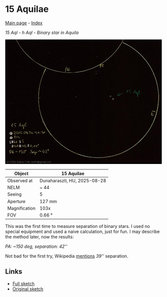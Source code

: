 # 15 Aquilae

[Main page](../index.md) - [Index](../pages/obj_index.md)

_15 Aql_ - _h Aql_ - _Binary star in Aquila_  

![15 Aquilae](../img/15-aql-20250828.jpg)

Object | 15 Aquilae
-|-
Observed at | Dunaharaszti, HU, 2025-08-28
NELM | ~ 44
Seeing | 5
Aperture | 127 mm
Magnification | 103x
FOV | 0.66 °

This was the first time to measure separation of binary stars.
I used no special equipment and used a naive calculation,
just for fun. I may describe the method later, now the results:

_PA: ~150 deg, separation: 42''_

Not bad for the first try, Wikipedia [mentions](https://en.wikipedia.org/wiki/15_Aquilae)
_39''_ separation.

## Links

- [Full sketch](../img/pi-1-peg-pi-2-peg-15-aql-20250828.jpg)
- [Original sketch](../scan/20250828010814_001.jpg)
